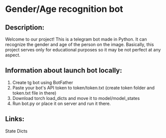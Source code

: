 # Gender/Age recognition bot

## Description:
Welcome to our project! This is a telegram bot made in Python. It can recognize the gender and age of the person on the image.
Basically, this project serves only for educational purposes so it may be not perfect at any aspect.

## Information about launch bot locally:
1. Create tg bot using BotFather
2. Paste your bot's API token to token/token.txt (create token folder and token.txt file in there)
3. Download torch load_dicts and move it to model/model_states
4. Run bot.py or place it on server and run it there.

## Links:
State Dicts

